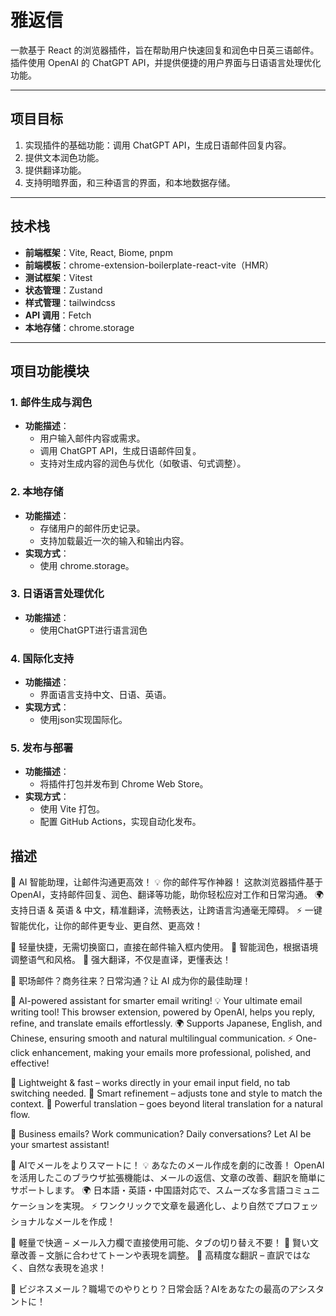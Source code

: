 # 雅返信
一款基于 React 的浏览器插件，旨在帮助用户快速回复和润色中日英三语邮件。插件使用 OpenAI 的 ChatGPT API，并提供便捷的用户界面与日语语言处理优化功能。

---

## 项目目标
1. 实现插件的基础功能：调用 ChatGPT API，生成日语邮件回复内容。
2. 提供文本润色功能。
3. 提供翻译功能。
3. 支持明暗界面，和三种语言的界面，和本地数据存储。

---

## 技术栈
- **前端框架**：Vite, React, Biome, pnpm
- **前端模板**：chrome-extension-boilerplate-react-vite（HMR）
- **测试框架**：Vitest
- **状态管理**：Zustand
- **样式管理**：tailwindcss
- **API 调用**：Fetch
- **本地存储**：chrome.storage

---

## 项目功能模块

### 1. 邮件生成与润色
- **功能描述**：
  - 用户输入邮件内容或需求。
  - 调用 ChatGPT API，生成日语邮件回复。
  - 支持对生成内容的润色与优化（如敬语、句式调整）。

### 2. 本地存储
- **功能描述**：
  - 存储用户的邮件历史记录。
  - 支持加载最近一次的输入和输出内容。
- **实现方式**：
  - 使用 chrome.storage。

### 3. 日语语言处理优化
- **功能描述**：
  - 使用ChatGPT进行语言润色

### 4. 国际化支持
- **功能描述**：
  - 界面语言支持中文、日语、英语。
- **实现方式**：
  - 使用json实现国际化。

### 5. 发布与部署
- **功能描述**：
  - 将插件打包并发布到 Chrome Web Store。
- **实现方式**：
  - 使用 Vite 打包。
  - 配置 GitHub Actions，实现自动化发布。

## 描述

🚀 AI 智能助理，让邮件沟通更高效！
💡 你的邮件写作神器！ 这款浏览器插件基于 OpenAI，支持邮件回复、润色、翻译等功能，助你轻松应对工作和日常沟通。
🌍 支持日语 & 英语 & 中文，精准翻译，流畅表达，让跨语言沟通毫无障碍。
⚡ 一键智能优化，让你的邮件更专业、更自然、更高效！

🔹 轻量快捷，无需切换窗口，直接在邮件输入框内使用。
🔹 智能润色，根据语境调整语气和风格。
🔹 强大翻译，不仅是直译，更懂表达！

💼 职场邮件？商务往来？日常沟通？让 AI 成为你的最佳助理！

🚀 AI-powered assistant for smarter email writing!
💡 Your ultimate email writing tool! This browser extension, powered by OpenAI, helps you reply, refine, and translate emails effortlessly.
🌍 Supports Japanese, English, and Chinese, ensuring smooth and natural multilingual communication.
⚡ One-click enhancement, making your emails more professional, polished, and effective!

🔹 Lightweight & fast – works directly in your email input field, no tab switching needed.
🔹 Smart refinement – adjusts tone and style to match the context.
🔹 Powerful translation – goes beyond literal translation for a natural flow.

💼 Business emails? Work communication? Daily conversations? Let AI be your smartest assistant!

🚀 AIでメールをよりスマートに！
💡 あなたのメール作成を劇的に改善！ OpenAIを活用したこのブラウザ拡張機能は、メールの返信、文章の改善、翻訳を簡単にサポートします。
🌍 日本語・英語・中国語対応で、スムーズな多言語コミュニケーションを実現。
⚡ ワンクリックで文章を最適化し、より自然でプロフェッショナルなメールを作成！

🔹 軽量で快適 – メール入力欄で直接使用可能、タブの切り替え不要！
🔹 賢い文章改善 – 文脈に合わせてトーンや表現を調整。
🔹 高精度な翻訳 – 直訳ではなく、自然な表現を追求！

💼 ビジネスメール？職場でのやりとり？日常会話？AIをあなたの最高のアシスタントに！

